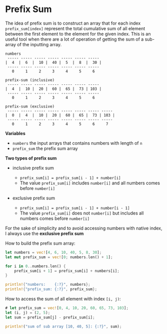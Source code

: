 # Prefix Sum

The idea of prefix sum is to construct an array that for each index `prefix_sum[index]` represent the total cumulative sum of all element between the first element to the element for the given index. This is an useful tool when there are a lot of operation of getting the sum of a sub-array of the inputting array.
```
numbers
 ----- ----- ----- ----- ----- ----- -----
|  4  |  6  |  10 |  40 |  5  |  8  |  30 |
 ----- ----- ----- ----- ----- ----- -----
   0     1     2     3     4     5     6

prefix-sum (inclusive)
 ----- ----- ----- ----- ----- ----- -----
|  4  |  10 |  20 |  60 |  65 |  73 | 103 |
 ----- ----- ----- ----- ----- ----- -----
   0     1     2     3     4     5     6

prefix-sum (exclusive)
 ----- ----- ----- ----- ----- ----- ----- -----
|  0  |  4  |  10 |  20 |  60 |  65 |  73 | 103 |
 ----- ----- ----- ----- ----- ----- ----- -----
   0     1     2     3     4     5     6     7

```
**Variables**
* `numbers` the input arrays that contains numbers with length of `n`
* `prefix_sum` the prefix sum array

**Two types of prefix sum**
* inclusive prefix sum
  * `prefix_sum[i] = prefix_sum[i - 1] + number[i]`
  * The value `prefix_sum[i]` includes `number[i]` and all numbers comes before `number[i]`

* exclusive prefix sum
  * `prefix_sum[i] = prefix_sum[i - 1] + number[i - 1]`
  * The value `prefix_sum[i]` does not `number[i]` but includes all numbers comes before `number[i]`

For the sake of simplicity and to avoid accessing numbers with native index, I always use the **exclusive prefix sum**

How to build the prefix sum array:
```rust
let numbers = vec![4, 6, 10, 40, 5, 8, 30];
let mut prefix_sum = vec![0; numbers.len() + 1];

for i in 0..numbers.len() {
    prefix_sum[i + 1] = prefix_sum[i] + numbers[i];
}

println!{"numbers:    {:?}", numbers};
println!{"prefix_sum: {:?}", prefix_sum};
```

How to access the sum of all element with index `[i, j)`:
```rust
# let prefix_sum = vec![0, 4, 10, 20, 60, 65, 73, 103];
let (i, j) = (2, 5);
let sum = prefix_sum[j] - prefix_sum[i];

println!("sum of sub array [10, 40, 5]: {:?}", sum);
```

